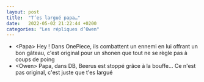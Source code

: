 ```yaml
---
layout: post
title:  "T’es largué papa…"
date:   2022-05-02 21:22:44 +0200
categories: "Les répliques d’Owen"
---
```


-   \<Papa\> Hey ! Dans OnePiece, ils combattent un ennemi en lui offrant un bon gâteau, c'est original pour un shonen que tout ne se règle pas à coups de poing
-   \<Owen\> Papa, dans DB, Beerus est stoppé grâce à la bouffe... Ce n'est pas original, c'est juste que t'es largué
